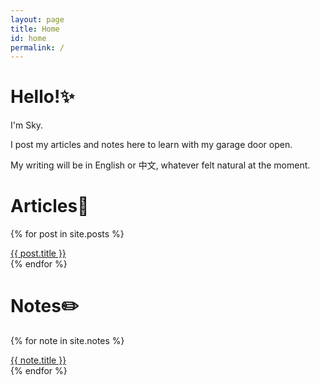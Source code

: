 ```yaml
---
layout: page
title: Home
id: home
permalink: /
---
```


# Hello!✨

I'm Sky.

I post my articles and notes here to learn with my garage door open.

My writing will be in English or 中文, whatever felt natural at the moment.

# Articles🧐

{% for post in site.posts %}
<article>
  <a href="{{ post.url }}">
    {{ post.title }}
  </a>
</article>
{% endfor %}

# Notes✏️

{% for note in site.notes %}
<article>
  <a href="{{ note.url }}">
    {{ note.title }}
  </a>
</article>
{% endfor %}

<style>
  .wrapper {
    max-width: 46em;
  }
</style>